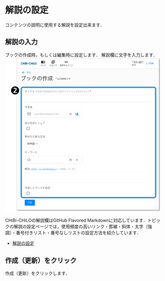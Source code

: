 # 解説の設定
コンテンツの説明に使用する解説を設定出来ます．

## 解説の入力

ブックの作成時，もしくは編集時に設定します．
解説欄に文字を入力します．
![](<../../.gitbook/assets/image (260).png>)

CHiBi-CHiLOの解説欄はGitHub Flavored Markdownに対応しています．トピックの解説の設定ページでは，使用頻度の高いリンク・罫線・斜体・太字（強調）・番号付きリスト・番号なしリストの設定方法を紹介しています．
 * [解説の設定](/operation/topic/commentary.md)

## 作成（更新）をクリック
作成（更新）をクリックします．